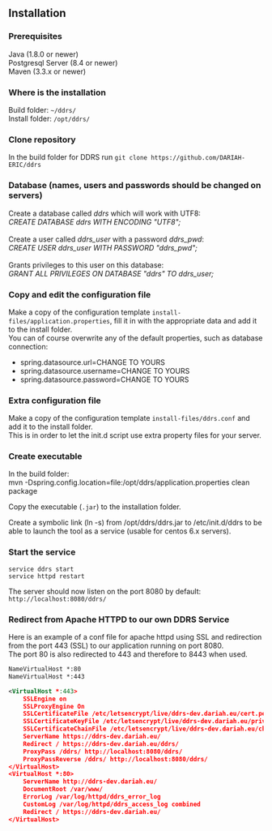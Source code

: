 ## Installation
### Prerequisites
Java (1.8.0  or newer)\
Postgresql Server (8.4 or newer)\
Maven (3.3.x or newer)

### Where is the installation
Build folder: ```~/ddrs/```\
Install folder: ```/opt/ddrs/```

### Clone repository
In the build folder for DDRS run
```git clone https://github.com/DARIAH-ERIC/ddrs```

### Database (names, users and passwords should be changed on servers)
Create a database called *ddrs* which will work with UTF8:\
*CREATE DATABASE ddrs WITH ENCODING "UTF8";*\
\
Create a user called *ddrs_user* with a password *ddrs_pwd*:\
*CREATE USER ddrs_user WITH PASSWORD "ddrs_pwd";*\
\
Grants privileges to this user on this database:\
*GRANT ALL PRIVILEGES ON DATABASE "ddrs" TO ddrs_user;*

### Copy and edit the configuration file
Make a copy of the configuration template ``install-files/application.properties``, fill it in with the appropriate data and add it to the install folder.\
You can of course overwrite any of the default properties, such as database connection:
- spring.datasource.url=CHANGE TO YOURS
- spring.datasource.username=CHANGE TO YOURS
- spring.datasource.password=CHANGE TO YOURS

### Extra configuration file
Make a copy of the configuration template ``install-files/ddrs.conf`` and add it to the install folder.\
This is in order to let the init.d script use extra property files for your server.

### Create executable
In the build folder:\
mvn -Dspring.config.location=file:/opt/ddrs/application.properties clean package

Copy the executable (```.jar```) to the installation folder.

Create a symbolic link (ln -s) from /opt/ddrs/ddrs.jar to /etc/init.d/ddrs to be able to launch the tool as a service (usable for centos 6.x servers).

### Start the service
```service ddrs start```\
```service httpd restart```

The server should now listen on the port 8080 by default:\
```http://localhost:8080/ddrs/```

### Redirect from Apache HTTPD to our own DDRS Service
Here is an example of a conf file for apache httpd using SSL and redirection from the port 443 (SSL) to our application running on port 8080.\
The port 80 is also redirected to 443 and therefore to 8443 when used.

```xml
NameVirtualHost *:80
NameVirtualHost *:443

<VirtualHost *:443>
    SSLEngine on
    SSLProxyEngine On
    SSLCertificateFile /etc/letsencrypt/live/ddrs-dev.dariah.eu/cert.pem
    SSLCertificateKeyFile /etc/letsencrypt/live/ddrs-dev.dariah.eu/privkey.pem
    SSLCertificateChainFile /etc/letsencrypt/live/ddrs-dev.dariah.eu/chain.pem
    ServerName https://ddrs-dev.dariah.eu/
    Redirect / https://ddrs-dev.dariah.eu/ddrs/
    ProxyPass /ddrs/ http://localhost:8080/ddrs/
    ProxyPassReverse /ddrs/ http://localhost:8080/ddrs/
</VirtualHost>
<VirtualHost *:80>
    ServerName http://ddrs-dev.dariah.eu/
    DocumentRoot /var/www/
    ErrorLog /var/log/httpd/ddrs_error_log
    CustomLog /var/log/httpd/ddrs_access_log combined
    Redirect / https://ddrs-dev.dariah.eu/
</VirtualHost>
```